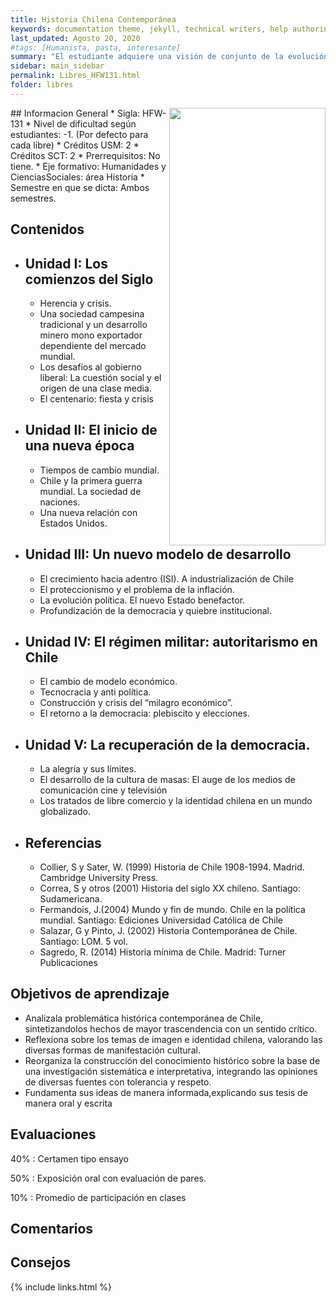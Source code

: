 ```yaml
---
title: Historia Chilena Contemporánea
keywords: documentation theme, jekyll, technical writers, help authoring tools, hat replacements
last_updated: Agosto 20, 2020
#tags: [Humanista, pasta, interesante]
summary: "El estudiante adquiere una visión de conjunto de la evolución económica, política y cultural de Chile, desde los albores del siglo XX hasta el presente, siendo capaz de fundamentar sus opiniones a través del   conocimiento   de   la   problemática   contemporánea,   analizando   las   diversas   crisis   que   ha   experimentado el país en términos históricos"
sidebar: main_sidebar
permalink: Libres_HFW131.html
folder: libres
---
```


<img align="right" width="250" height="700" src="https://media.discordapp.net/attachments/364193276062072842/746082250294165654/51926028_345730799615239_3836389823875121152_o.png">
## Informacion General
* Sigla: HFW-131
* Nivel de dificultad según estudiantes: -1. (Por defecto para cada libre)
* Créditos USM: 2
* Créditos SCT: 2
* Prerrequisitos: No tiene.
* Eje formativo: Humanidades y CienciasSociales: área Historia
* Semestre en que se dicta: Ambos semestres.



## Contenidos
* ## Unidad I: Los comienzos del Siglo
    * Herencia y crisis.
    * Una  sociedad  campesina  tradicional  y  un  desarrollo  minero  mono  exportador  dependiente  del  mercado mundial.
    * Los desafíos al gobierno liberal: La cuestión social y el origen de una clase media.
    * El centenario: fiesta y crisis
* ## Unidad II: El inicio de una nueva época
    * Tiempos de cambio mundial.
    * Chile y la primera guerra mundial. La sociedad de naciones.
    * Una nueva relación con Estados Unidos.
* ## Unidad III:  Un nuevo modelo de desarrollo
    * El crecimiento hacia adentro (ISI). A industrialización de Chile
    * El proteccionismo y el problema de la inflación.
    * La evolución política. El nuevo Estado benefactor.
    * Profundización de la democracia y quiebre institucional.
* ## Unidad IV:  El régimen militar: autoritarismo en Chile
    * El cambio de modelo económico.
    * Tecnocracia y anti política.
    * Construcción y crisis del “milagro económico”.
    * El retorno a la democracia: plebiscito y elecciones.
* ## Unidad V:   La recuperación de la democracia.
    * La alegría y sus límites.
    * El desarrollo de la cultura de masas: El auge de los medios de comunicación cine y televisión
    * Los tratados de libre comercio y la identidad chilena en un mundo globalizado.


* ## Referencias
    * Collier,  S  y  Sater,  W.  (1999)  Historia  de  Chile  1908-1994. Madrid. Cambridge University Press.
    * Correa,  S  y  otros  (2001)  Historia  del  siglo  XX  chileno.  Santiago: Sudamericana.
    * Fermandois, J.(2004) Mundo y fin de mundo. Chile en la política mundial. Santiago:  Ediciones Universidad Católica de Chile
    * Salazar, G y Pinto, J. (2002) Historia Contemporánea de Chile. Santiago: LOM. 5 vol.
    * Sagredo, R. (2014) Historia mínima de Chile.  Madrid: Turner Publicaciones


## Objetivos de aprendizaje

* Analizala  problemática  histórica  contemporánea  de  Chile,  sintetizandolos  hechos  de  mayor  trascendencia con un sentido crítico.
* Reflexiona sobre  los  temas  de  imagen  e  identidad  chilena,  valorando  las  diversas  formas  de  manifestación cultural.
* Reorganiza  la  construcción  del  conocimiento  histórico sobre  la  base  de  una  investigación sistemática e  interpretativa,  integrando  las opiniones  de diversas  fuentes  con  tolerancia  y  respeto.
* Fundamenta sus ideas de manera informada,explicando sus tesis de manera oral y escrita



## Evaluaciones
40%
 : Certamen tipo ensayo

50%
 : Exposición oral con evaluación de pares.

10%
 : Promedio de participación en clases





## Comentarios



## Consejos



{% include links.html %}
